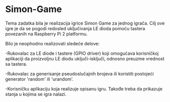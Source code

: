 # Simon-Game

Tema zadatka bila je realizacija igrice Simon Game za jednog igrača.
Cilj ove igre je da se pogodi redosled uključivanja LE dioda pomoću tastera
povezanih na Raspberry Pi 2 platformu.

Bilo je neophodno realizovati sledeće delove:

-Rukovalac za LE diode i tastere  (GPIO driver) koji omogućava korisničkoj
aplikaciji da proizvoljnu LE diodu uključi-isključi, odnosno preuzme vrednost
sa tastera.

-Rukovalac za generisanje pseudoslučajnih brojeva ili koristiti postojeći
generator 'random' ili 'urandom'.

-Korisničku aplikaciju koja realizuje opisanu igru. Takođe treba da prikazuje
stanja u kojima se igra nalazi.